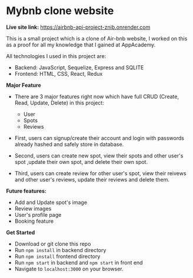 # Mybnb clone website

**Live site link:**
https://airbnb-api-project-znib.onrender.com

This is a small project which is a clone of Air-bnb website, I worked on this as a proof for all my knowledge that I gained at AppAcademy.

All technologies I used in this project are:
 - Backend: JavaScript, Sequelize, Express and SQLITE
 - Frontend: HTML, CSS, React, Redux
 
**Major Feature**
- There are 3 major features right now which have full CRUD (Create, Read, Update, Delete) in this project:
  - User
  - Spots
  - Reviews

- First, users can signup/create their account and login with passwords already hashed and safely store in database.
- Second, users can create new spot, view their spots and other user's spot ,update their own spot, and delete their own spot.
- Third, users can create review for other user's spot, view their reivews and other user's reviews, update their reviews and delete them.

**Future features:**
 - Add and Update spot's image
 - Review images
 - User's profile page
 - Booking feature
 
 **Get Started**
 - Download or git clone this repo
 - Run `npm install` in backend directory
 - Run `npm install` frontend directory
 - Run `npm start` in backend and `npm start` in front end
 - Navigate to `localhost:3000` on your browser.
 
